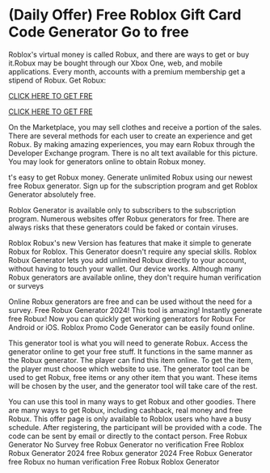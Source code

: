 # (Daily Offer) Free Roblox Gift Card Code Generator Go to free 

Roblox's virtual money is called Robux, and there are ways to get or buy it.Robux may be bought through our Xbox One, web, and mobile applications. Every month, accounts with a premium membership get a stipend of Robux. Get Robux:

[CLICK HERE TO GET FRE](https://appbitly.com/Roblox-2025)

[CLICK HERE TO GET FRE](https://appbitly.com/Roblox-2025)

On the Marketplace, you may sell clothes and receive a portion of the sales. There are several methods for each user to create an experience and get Robux. By making amazing experiences, you may earn Robux through the Developer Exchange program. There is no alt text available for this picture. You may look for generators online to obtain Robux money.

t's easy to get Robux money. Generate unlimited Robux using our newest free Robux generator. Sign up for the subscription program and get Roblox Generator absolutely free.

Roblox Generator is available only to subscribers to the subscription program. Numerous websites offer Robux generators for free. There are always risks that these generators could be faked or contain viruses.

Roblox Robux's new Version has features that make it simple to generate Robux for Roblox. This Generator doesn't require any special skills. Roblox Robux Generator lets you add unlimited Robux directly to your account, without having to touch your wallet. Our device works. Although many Robux generators are available online, they don't require human verification or surveys

Online Robux generators are free and can be used without the need for a survey. Free Robux Generator 2024! This tool is amazing! Instantly generate free Robux! Now you can quickly get working generators for Robux For Android or iOS. Roblox Promo Code Generator can be easily found online.

This generator tool is what you will need to generate Robux. Access the generator online to get your free stuff. It functions in the same manner as the Robux generator. The player can find this item online. To get the item, the player must choose which website to use. The generator tool can be used to get Robux, free items or any other item that you want. These items will be chosen by the user, and the generator tool will take care of the rest.

You can use this tool in many ways to get Robux and other goodies. There are many ways to get Robux, including cashback, real money and free Robux. This offer page is only available to Roblox users who have a busy schedule. After registering, the participant will be provided with a code. The code can be sent by email or directly to the contact person. Free Robux Generator No Survey free Robux Generator no verification Free Roblox Robux Generator 2024 free Robux generator 2024 Free Robux Generator free Robux no human verification Free Robux Roblox Generator
